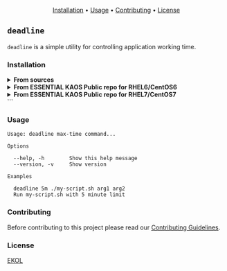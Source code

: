<p align="center"><a href="#installation">Installation</a> • <a href="#usage">Usage</a> • <a href="#contributing">Contributing</a> • <a href="#license">License</a></p>

## `deadline`

`deadline` is a simple utility for controlling application working time.

### Installation

<details>
<summary><strong>From sources</strong></summary>

To build the MDToc from scratch, make sure you have a working Go 1.5+ workspace ([instructions](https://golang.org/doc/install)), then:

```
go get github.com/essentialkaos/deadline
```

If you want update `deadline` to latest stable release, do:

```
go get -u github.com/essentialkaos/deadline
```
</details>

<details>
<summary><strong>From ESSENTIAL KAOS Public repo for RHEL6/CentOS6</strong></summary>
```
[sudo] yum install -y https://yum.kaos.io/6/release/i386/kaos-repo-7.2-0.el6.noarch.rpm
[sudo] yum install deadline
```
</details>

<details>
<summary><strong>From ESSENTIAL KAOS Public repo for RHEL7/CentOS7</strong></summary>
```
[sudo] yum install -y https://yum.kaos.io/7/release/x86_64/kaos-repo-7.2-0.el7.noarch.rpm
[sudo] yum install deadline
```
</details>
```

### Usage

```
Usage: deadline max-time command...

Options

  --help, -h        Show this help message
  --version, -v     Show version

Examples

  deadline 5m ./my-script.sh arg1 arg2
  Run my-script.sh with 5 minute limit

```

### Contributing

Before contributing to this project please read our [Contributing Guidelines](https://github.com/essentialkaos/contributing-guidelines#contributing-guidelines).

### License

[EKOL](https://essentialkaos.com/ekol)

